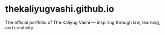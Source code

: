 # thekaliyugvashi.github.io
The official portfolio of The Kaliyug Vashi — inspiring through law, learning, and creativity.
